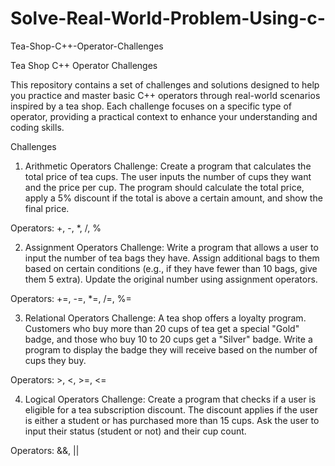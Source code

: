 # Solve-Real-World-Problem-Using-c-
Tea-Shop-C++-Operator-Challenges

Tea Shop C++ Operator Challenges

This repository contains a set of challenges and solutions designed to help you practice and master basic C++ operators through real-world scenarios inspired by a tea shop. Each challenge focuses on a specific type of operator, providing a practical context to enhance your understanding and coding skills.

Challenges
1. Arithmetic Operators
Challenge: Create a program that calculates the total price of tea cups. The user inputs the number of cups they want and the price per cup. The program should calculate the total price, apply a 5% discount if the total is above a certain amount, and show the final price.

Operators: +, -, *, /, %

2. Assignment Operators
Challenge: Write a program that allows a user to input the number of tea bags they have. Assign additional bags to them based on certain conditions (e.g., if they have fewer than 10 bags, give them 5 extra). Update the original number using assignment operators.

Operators: +=, -=, *=, /=, %=

3. Relational Operators
Challenge: A tea shop offers a loyalty program. Customers who buy more than 20 cups of tea get a special "Gold" badge, and those who buy 10 to 20 cups get a "Silver" badge. Write a program to display the badge they will receive based on the number of cups they buy.

Operators: >, <, >=, <=

4. Logical Operators
Challenge: Create a program that checks if a user is eligible for a tea subscription discount. The discount applies if the user is either a student or has purchased more than 15 cups. Ask the user to input their status (student or not) and their cup count.

Operators: &&, ||
